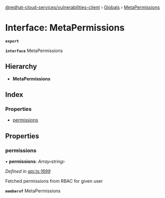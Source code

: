 [@redhat-cloud-services/vulnerabilities-client](../README.md) › [Globals](../globals.md) › [MetaPermissions](metapermissions.md)

# Interface: MetaPermissions

**`export`** 

**`interface`** MetaPermissions

## Hierarchy

* **MetaPermissions**

## Index

### Properties

* [permissions](metapermissions.md#permissions)

## Properties

###  permissions

• **permissions**: *Array‹string›*

*Defined in [api.ts:1699](https://github.com/RedHatInsights/javascript-clients/blob/master/packages/vulnerabilities/api.ts#L1699)*

Fetched permissions from RBAC for given user

**`memberof`** MetaPermissions
